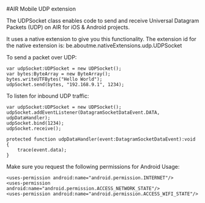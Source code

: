#AIR Mobile UDP extension

The UDPSocket class enables code to send and receive
Universal Datagram Packets (UDP) on AIR for iOS & Android projects.

It uses a native extension to give you this functionality.
The extension id for the native extension is: be.aboutme.nativeExtensions.udp.UDPSocket

To send a packet over UDP:

	var udpSocket:UDPSocket = new UDPSocket();
	var bytes:ByteArray = new ByteArray();
	bytes.writeUTFBytes("Hello World");
	udpSocket.send(bytes, "192.168.9.1", 1234);

To listen for inbound UDP traffic:

	var udpSocket:UDPSocket = new UDPSocket();
	udpSocket.addEventListener(DatagramSocketDataEvent.DATA, udpDataHandler);
	udpSocket.bind(1234);
	udpSocket.receive();

	protected function udpDataHandler(event:DatagramSocketDataEvent):void
	{
		trace(event.data);
	}

Make sure you request the following permissions for Android Usage:

	<uses-permission android:name="android.permission.INTERNET"/>
	<uses-permission android:name="android.permission.ACCESS_NETWORK_STATE"/>
	<uses-permission android:name="android.permission.ACCESS_WIFI_STATE"/>